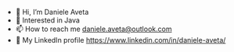 - 👋 Hi, I’m Daniele Aveta
- 👀 Interested in Java
- 📫 How to reach me daniele.aveta@outlook.com
- 💼 My LinkedIn profile https://www.linkedin.com/in/daniele-aveta/
<!---
daniele-aveta/daniele-aveta is a ✨ special ✨ repository because its `README.md` (this file) appears on your GitHub profile.
You can click the Preview link to take a look at your changes.
--->
